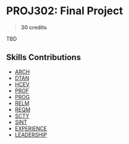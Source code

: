 # PROJ302: Final Project

> **30 credits**

TBD

## Skills Contributions

- [ARCH](../skills/arch.md)
- [DTAN](../skills/dtan.md)
- [HCEV](../skills/hcev.md)
- [PROF](../skills/prof.md)
- [PROG](../skills/prog.md)
- [RELM](../skills/relm.md)
- [REQM](../skills/reqm.md)
- [SCTY](../skills/scty.md)
- [SINT](../skills/sint.md)
- [EXPERIENCE](../skills/work-experience.md)
- [LEADERSHIP](../skills/leadership.md)

